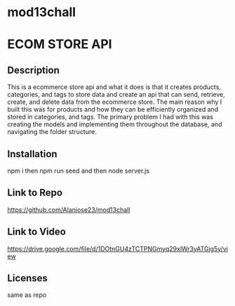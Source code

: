 # mod13chall
# ECOM STORE API

## Description
This is a ecommerce store api and what it does is that it creates products, categories, and tags to store data and create an api that can send, retrieve, create, and delete data from the ecommerce store. The main reason why I built this was for products and how they can be efficiently organized and stored in categories, and tags. The primary problem I had with this was creating the models and implementing them throughout the database, and navigating the folder structure.

## Installation 
npm i then npm run seed and then node server.js

## Link to Repo
https://github.com/Alanjose23/mod13chall

## Link to Video
https://drive.google.com/file/d/1DOtnGU4zTCTPNGmyq29xlWr3yATGjg5y/view

## Licenses
same as repo